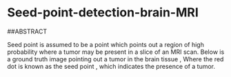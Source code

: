 # Seed-point-detection-brain-MRI

##ABSTRACT

Seed point is assumed to be a point which points out a region of high probability where a tumor
may be present in a slice of an MRI scan. Below is a ground truth image pointing out a tumor in
the brain tissue , Where the red dot is known as the seed point , which indicates the presence of
a tumor.
